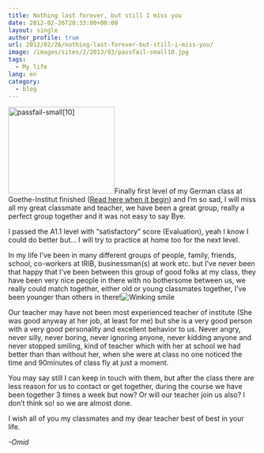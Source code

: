 ```yaml
---
title: Nothing last forever, but still I miss you
date: 2012-02-26T20:33:00+00:00
layout: single
author_profile: true
url: 2012/02/26/nothing-last-forever-but-still-i-miss-you/
image: /images/sites/2/2013/03/passfail-small10.jpg
tags:
  - My life
lang: en
category: 
  - blog
---
```

[<img class="alignright  wp-image-127" alt="passfail-small[10]" src="/images/2013/03/passfail-small10.jpg" width="215" height="176" srcset="/images/sites/2/2013/03/passfail-small10.jpg 307w, /images/sites/2/2013/03/passfail-small10-300x245.jpg 300w" sizes="(max-width: 215px) 100vw, 215px" />](/images/2013/03/passfail-small10.jpg)Finally first level of my German class at Goethe-Institut finished (<a href="/2011/11/finally-goethe.html" target="_blank">Read here when it begin</a>) and I’m so sad, I will miss all my great classmate and teacher, we have been a great group, really a perfect group together and it was not easy to say Bye.

I passed the A1.1 level with “satisfactory” score (Evaluation), yeah I know I could do better but… I will try to practice at home too for the next level.

In my life I’ve been in many different groups of people, family, friends, school, co-workers at IRIB, businessman(s) at work etc. but I’ve never been that happy that I’ve been between this group of good folks at my class, they have been very nice people in there with no bothersome between us, we really could match together, either old or young classmates together, I’ve been younger than others in there!![Winking smile](http://lh3.ggpht.com/-t1V5d1oOquU/T0qXJ9A5BsI/AAAAAAAAE-Y/NXb1WidJw58/wlEmoticon-winkingsmile%25255B2%25255D.png?imgmax=800) 

Our teacher may have not been most experienced teacher of institute (She was good anyway at her job, at least for me) but she is a very good person with a very good personality and excellent behavior to us. Never angry, never silly, never boring, never ignoring anyone, never kidding anyone and never stopped smiling, kind of teacher which with her at school we had better than than without her, when she were at class no one noticed the time and 90minutes of class fly at just a moment.

You may say still I can keep in touch with them, but after the class there are less reason for us to contact or get together, during the course we have been together 3 times a week but now? Or will our teacher join us also? I don’t think so! so we are almost done.

I wish all of you my classmates and my dear teacher best of best in your life.

_-Omid_